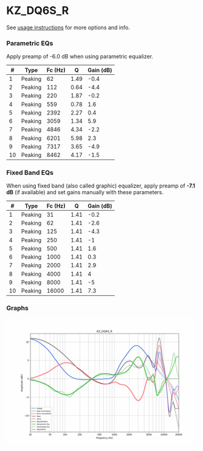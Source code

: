 # KZ_DQ6S_R
See [usage instructions](https://github.com/jaakkopasanen/AutoEq#usage) for more options and info.

### Parametric EQs
Apply preamp of -6.0 dB when using parametric equalizer.

|   # | Type    |   Fc (Hz) |    Q |   Gain (dB) |
|-----|---------|-----------|------|-------------|
|   1 | Peaking |        62 | 1.49 |        -0.4 |
|   2 | Peaking |       112 | 0.64 |        -4.4 |
|   3 | Peaking |       220 | 1.87 |        -0.2 |
|   4 | Peaking |       559 | 0.78 |         1.6 |
|   5 | Peaking |      2392 | 2.27 |         0.4 |
|   6 | Peaking |      3059 | 1.34 |         5.9 |
|   7 | Peaking |      4846 | 4.34 |        -2.2 |
|   8 | Peaking |      6201 | 5.98 |         2.3 |
|   9 | Peaking |      7317 | 3.65 |        -4.9 |
|  10 | Peaking |      8462 | 4.17 |        -1.5 |

### Fixed Band EQs
When using fixed band (also called graphic) equalizer, apply preamp of **-7.1 dB** (if available) and set gains manually with these parameters.

|   # | Type    |   Fc (Hz) |    Q |   Gain (dB) |
|-----|---------|-----------|------|-------------|
|   1 | Peaking |        31 | 1.41 |        -0.2 |
|   2 | Peaking |        62 | 1.41 |        -2.6 |
|   3 | Peaking |       125 | 1.41 |        -4.3 |
|   4 | Peaking |       250 | 1.41 |        -1   |
|   5 | Peaking |       500 | 1.41 |         1.6 |
|   6 | Peaking |      1000 | 1.41 |         0.3 |
|   7 | Peaking |      2000 | 1.41 |         2.9 |
|   8 | Peaking |      4000 | 1.41 |         4   |
|   9 | Peaking |      8000 | 1.41 |        -5   |
|  10 | Peaking |     16000 | 1.41 |         7.3 |

### Graphs
![](./KZ_DQ6S_R.png)
